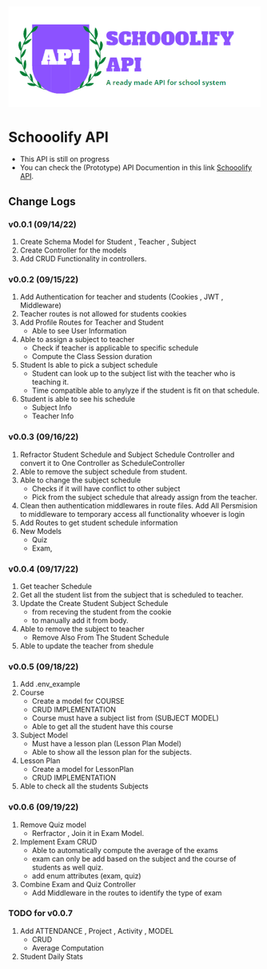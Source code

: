 ![Alt text](https://raw.githubusercontent.com/JoemarDev/School-System-API/main/logo.png)
# Schooolify API

* This API is still on progress
* You can check the (Prototype) API Documention in this link [Schooolify API](https://documenter.getpostman.com/view/16604401/2s7Ymz8Ma7).


## Change Logs

### v0.0.1 (09/14/22)
1. Create Schema Model for Student , Teacher , Subject 
2. Create Controller for the models
3. Add CRUD Functionality in controllers.


### v0.0.2 (09/15/22)
1. Add Authentication for teacher and students (Cookies , JWT , Middleware)
2. Teacher routes is not allowed for students cookies
3. Add Profile Routes for Teacher and Student 
    - Able to see User Information
4. Able to assign a subject to teacher
    - Check if teacher is applicable to specific schedule
    - Compute the Class Session duration
5. Student Is able to pick a subject schedule
    - Student can look up to the subject list with the teacher who is teaching it.
    - Time compatible able to anylyze if the student is fit on that schedule.
6. Student is able to see his schedule 
    - Subject Info
    - Teacher Info


### v0.0.3 (09/16/22)
1. Refractor Student Schedule and Subject Schedule Controller and convert it to One Controller as ScheduleController
2. Able to remove the subject schedule from student.
3. Able to change the subject schedule 
    - Checks if it will have conflict to other subject
    - Pick from the subject schedule that already assign from the teacher.
4. Clean then authentication middlewares in route files. Add All Persmision to middleware to temporary access all functionality whoever is login
5. Add Routes to get student schedule information
6. New Models 
    - Quiz
    - Exam,

### v0.0.4 (09/17/22)
1. Get teacher Schedule
2. Get all the student list from the subject that is scheduled to teacher.
3. Update the Create Student Subject Schedule 
    - from receving the student from the cookie
    - to manually add it from body.
4. Able to remove the subject to teacher
    - Remove Also From The Student Schedule
5. Able to update the teacher from shedule


### v0.0.5 (09/18/22)
1. Add .env_example
2. Course
    - Create a model for COURSE
    - CRUD IMPLEMENTATION
    - Course must have a subject list from (SUBJECT MODEL)
    - Able to get all the student have this course
3. Subject Model 
    - Must have a lesson plan (Lesson Plan Model)
    - Able to show all the lesson plan for the subjects.
4. Lesson Plan
    - Create a model for LessonPlan
    - CRUD IMPLEMENTATION
5. Able to check all the students Subjects


### v0.0.6 (09/19/22)
1. Remove Quiz model 
    - Rerfractor , Join it in Exam Model.
2. Implement Exam CRUD
    - Able to automatically compute the average of the exams
    - exam can only be add based on the subject and the course of students as well quiz.
    - add enum attributes (exam, quiz)
3. Combine Exam and Quiz Controller 
    - Add Middleware in the routes to identify the type of exam


### TODO for v0.0.7

1. Add  ATTENDANCE , Project , Activity , MODEL
    - CRUD
    - Average Computation
2. Student Daily Stats
